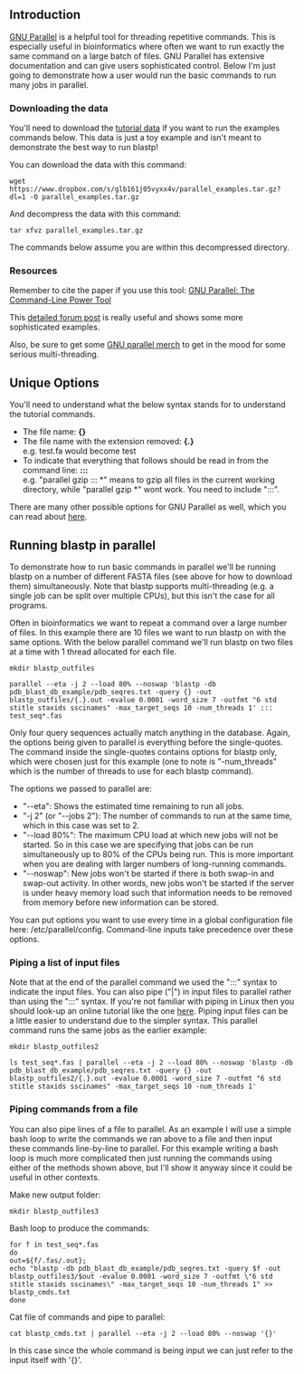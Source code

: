 ## Introduction  
  
[GNU Parallel](https://www.gnu.org/software/parallel/) is a helpful tool for threading repetitive commands. This is especially useful in bioinformatics where often we want to run exactly the same command on a large batch of files. GNU Parallel has extensive documentation and can give users sophisticated control. Below I'm just going to demonstrate how a user would run the basic commands to run many jobs in parallel.
    
### Downloading the data  
  
You'll need to download the [tutorial data](https://www.dropbox.com/s/glb161j05vyxx4v/parallel_examples.tar.gz?dl=1) if you want to run the examples commands below. This data is just a toy example and isn't meant to demonstrate the best way to run blastp!    
  
You can download the data with this command: 
   
    wget https://www.dropbox.com/s/glb161j05vyxx4v/parallel_examples.tar.gz?dl=1 -O parallel_examples.tar.gz  
  
And decompress the data with this command:  
  
    tar xfvz parallel_examples.tar.gz  
  
The commands below assume you are within this decompressed directory.    
  
### Resources  
  
Remember to cite the paper if you use this tool: [GNU Parallel: The Command-Line Power Tool](https://www.usenix.org/system/files/login/articles/105438-Tange.pdf)
    
This [detailed forum post](https://www.biostars.org/p/63816/) is really useful and shows some more sophisticated examples. 
    
Also, be sure to get some [GNU parallel merch](https://gnuparallel.threadless.com/) to get in the mood for some serious multi-threading.  
  
## Unique Options  
You'll need to understand what the below syntax stands for to understand the tutorial commands. 
  
* The file name: **{}**  
* The file name with the extension removed: **{.}**  
    e.g. test.fa would become test  
* To indicate that everything that follows should be read in from the command line: **:::**   
    e.g. "parallel gzip ::: *" means to gzip all files in the current working directory, while "parallel gzip *" wont work. You need to include ":::".  
  
There are many other possible options for GNU Parallel as well, which you can read about [here](https://www.gnu.org/software/parallel/man.html).  

## Running blastp in parallel  
  
To demonstrate how to run basic commands in parallel we'll be running blastp on a number of different FASTA files (see above for how to download them) simultaneously. Note that blastp supports multi-threading (e.g. a single job can be split over multiple CPUs), but this isn't the case for all programs.   
  
Often in bioinformatics we want to repeat a command over a large number of files. In this example there are 10 files we want to run blastp on with the same options. With the below parallel command we'll run blastp on two files at a time with 1 thread allocated for each file.   
  
    mkdir blastp_outfiles    
    
    parallel --eta -j 2 --load 80% --noswap 'blastp -db pdb_blast_db_example/pdb_seqres.txt -query {} -out blastp_outfiles/{.}.out -evalue 0.0001 -word_size 7 -outfmt "6 std stitle staxids sscinames" -max_target_seqs 10 -num_threads 1' ::: test_seq*.fas
  
Only four query sequences actually match anything in the database. Again, the options being given to parallel is everything before the single-quotes. The command inside the single-quotes contains options for blastp only, which were chosen just for this example (one to note is "-num_threads" which is the number of threads to use for each blastp command). 
  
The options we passed to parallel are:  
* "--eta": Shows the estimated time remaining to run all jobs.  
* "-j 2" (or "--jobs 2"): The number of commands to run at the same time, which in this case was set to 2.
* "--load 80%": The maximum CPU load at which new jobs will not be started. So in this case we are specifying that jobs can be run simultaneously up to 80% of the CPUs being run. This is more important when you are dealing with larger numbers of long-running commands.  
* "--noswap": New jobs won't be started if there is both swap-in and swap-out activity. In other words, new jobs won't be started if the server is under heavy memory load such that information needs to be removed from memory before new information can be stored.  

You can put options you want to use every time in a global configuration file here: /etc/parallel/config. Command-line inputs take precedence over these options.  
   
### Piping a list of input files     
  
Note that at the end of the parallel command we used the ":::" syntax to indicate the input files. You can also pipe ("|") in input files to parallel rather than using the ":::" syntax. If you're not familiar with piping in Linux then you should look-up an online tutorial like the one [here](http://ryanstutorials.net/linuxtutorial/piping.php). Piping input files can be a little easier to understand due to the simpler syntax. This parallel command runs the same jobs as the earlier example:  
  
    mkdir blastp_outfiles2  
    
    ls test_seq*.fas | parallel --eta -j 2 --load 80% --noswap 'blastp -db pdb_blast_db_example/pdb_seqres.txt -query {} -out blastp_outfiles2/{.}.out -evalue 0.0001 -word_size 7 -outfmt "6 std stitle staxids sscinames" -max_target_seqs 10 -num_threads 1'  
  
### Piping commands from a file  
  
You can also pipe lines of a file to parallel. As an example I will use a simple bash loop to write the commands we ran above to a file and then input these commands line-by-line to parallel. For this example writing a bash loop is much more complicated then just running the commands using either of the methods shown above, but I'll show it anyway since it could be useful in other contexts. 

Make new output folder:
  
    mkdir blastp_outfiles3  

Bash loop to produce the commands:  
  
    for f in test_seq*.fas  
    do  
    out=${f/.fas/.out};  
    echo "blastp -db pdb_blast_db_example/pdb_seqres.txt -query $f -out blastp_outfiles3/$out -evalue 0.0001 -word_size 7 -outfmt \"6 std stitle staxids sscinames\" -max_target_seqs 10 -num_threads 1" >> blastp_cmds.txt    
    done   
  
Cat file of commands and pipe to parallel:  
  
    cat blastp_cmds.txt | parallel --eta -j 2 --load 80% --noswap '{}'  
  
In this case since the whole command is being input we can just refer to the input itself with '{}'.  
  